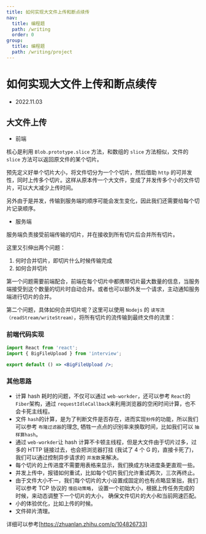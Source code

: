 ```yaml
---
title: 如何实现大文件上传和断点续传
nav:
  title: 编程题
  path: /writing
  order: 0
group:
  title: 编程题
  path: /writing/project
---
```


# 如何实现大文件上传和断点续传

- 2022.11.03

## 大文件上传

- 前端

核心是利用 `Blob.prototype.slice` 方法，和数组的 `slice` 方法相似，文件的 `slice` 方法可以返回原文件的某个切片。

预先定义好单个切片大小，将文件切分为一个个切片，然后借助 `http` 的可并发性，同时上传多个切片。这样从原本传一个大文件，变成了并发传多个小的文件切片，可以大大减少上传时间。

另外由于是并发，传输到服务端的顺序可能会发生变化，因此我们还需要给每个切片记录顺序。

- 服务端

服务端负责接受前端传输的切片，并在接收到所有切片后合并所有切片。

这里又引伸出两个问题：

1. 何时合并切片，即切片什么时候传输完成
2. 如何合并切片

第一个问题需要前端配合，前端在每个切片中都携带切片最大数量的信息，当服务端接受到这个数量的切片时自动合并。或者也可以额外发一个请求，主动通知服务端进行切片的合并。

第二个问题，具体如何合并切片呢？这里可以使用 `Nodejs` 的 `读写流（readStream/writeStream）`，将所有切片的流传输到最终文件的流里：

### 前端代码实现

```jsx
import React from 'react';
import { BigFileUpload } from 'interview';

export default () => <BigFileUpload />;
```

### 其他思路

- 计算 hash 耗时的问题，不仅可以通过 `web-workder`，还可以参考 `React`的 `Fiber`架构，通过 `requestIdleCallback`来利用浏览器的空闲时间计算，也不会卡死主线程。
- 文件 `hash`的计算，是为了判断文件是否存在，进而实现`秒传`的功能，所以我们可以参考 `布隆过滤器`的理念, 牺牲一点点的识别率来换取时间，比如我们可以 `抽样算hash`。
- 通过 `web-workder`让 hash 计算不卡顿主线程，但是大文件由于切片过多，过多的 HTTP 链接过去，也会把浏览器打挂 (我试了 4 个 G 的，直接卡死了)， 我们可以通过控制异步请求的 `并发数`来解决。
- 每个切片的上传进度不需要用表格来显示，我们换成方块进度条更直观一些。
- 并发上传中，报错如何重试，比如每个切片我们允许重试两次，三次再终止。
- 由于文件大小不一，我们每个切片的大小设置成固定的也有点略显笨拙，我们可以参考 TCP 协议的 `慢启动策略`， 设置一个初始大小，根据上传任务完成的时候，来动态调整下一个切片的大小， 确保文件切片的大小和当前网速匹配。
- 小的体验优化，比如上传的时候。
- 文件碎片清理。

详细可以参考[https://zhuanlan.zhihu.com/p/104826733]
